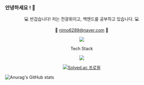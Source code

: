 ### 안녕하세요 ! 👋

<div align = "center">
  

  
  
  
💻 반갑습니다! 저는 전광휘이고, 백엔드를 공부하고 있습니다. 💻

📧 nimo6289@naver.com 📧


<a href="XX"><img src="https://img.shields.io/badge/Tistory-3DDC84?style=flat-square&logo=Blogger&logoColor=white"/></a>

  
Tech Stack

<img src="https://img.shields.io/badge/Spring-3DDC84?style=flat-square&logo=Spring&logoColor=white"/>

[![Solved.ac
프로필](http://mazassumnida.wtf/api/generate_badge?boj={nimo6289})](https://solved.ac/{nimo6289})
  
</div>






![Anurag's GitHub stats](https://github-readme-stats.vercel.app/api?username=jeonkwanghwi&show_icons=true&theme=onedark)


  
<!--
**jeonkwanghwi/jeonkwanghwi** is a ✨ _special_ ✨ repository because its `README.md` (this file) appears on your GitHub profile.

Here are some ideas to get you started:

- 🔭 I’m currently working on ...
- 🌱 I’m currently learning ...
- 👯 I’m looking to collaborate on ...
- 🤔 I’m looking for help with ...
- 💬 Ask me about ...
- 📫 How to reach me: ...
- 😄 Pronouns: ...
- ⚡ Fun fact: ...
-->
